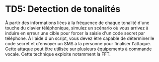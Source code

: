 # TD5: Detection de tonalités 

À partir des informations liées à la fréquence de chaque tonalité d'une touche du clavier téléphonique, simulez un scénario où vous
arrivez à induire en erreur une cible pour forcer la saisie d'un code secret par téléphone. À l'aide d'un script, vous devez être capable de
déterminer le code secret et d'envoyer un SMS à la personne pour finaliser l'attaque. Cette attaque peut être utilisée sur plusieurs équipements à 
commande vocale. Cette technique exploite notamment la FFT.
